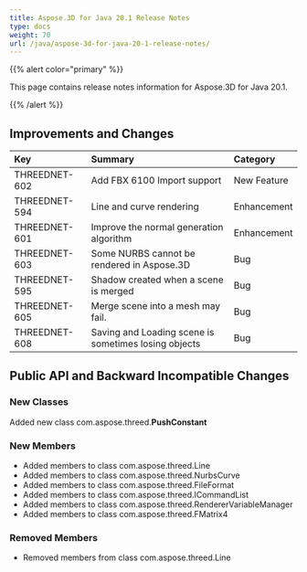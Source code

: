 ```yaml
---
title: Aspose.3D for Java 20.1 Release Notes
type: docs
weight: 70
url: /java/aspose-3d-for-java-20-1-release-notes/
---
```


{{% alert color="primary" %}} 

This page contains release notes information for Aspose.3D for Java 20.1.

{{% /alert %}} 
## **Improvements and Changes**

|**Key**|**Summary**|**Category**|
| :- | :- | :- |
|THREEDNET-602|Add FBX 6100 Import support|New Feature|
|THREEDNET-594|Line and curve rendering|Enhancement|
|THREEDNET-601|Improve the normal generation algorithm|Enhancement|
|THREEDNET-603|Some NURBS cannot be rendered in Aspose.3D |Bug|
|THREEDNET-595|Shadow created when a scene is merged|Bug|
|THREEDNET-605|Merge scene into a mesh may fail. |Bug|
|THREEDNET-608|Saving and Loading scene is sometimes losing objects |Bug|
## **Public API and Backward Incompatible Changes**
### **New Classes**
Added new class com.aspose.threed.**PushConstant**
### **New Members**
- Added members to class com.aspose.threed.Line
- Added members to class com.aspose.threed.NurbsCurve
- Added members to class com.aspose.threed.FileFormat
- Added members to class com.aspose.threed.ICommandList
- Added members to class com.aspose.threed.RendererVariableManager
- Added members to class com.aspose.threed.FMatrix4
### **Removed Members**
- Removed members from class com.aspose.threed.Line
